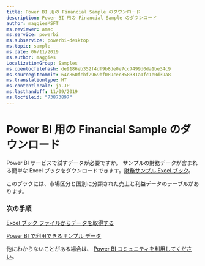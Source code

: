 ```yaml
---
title: Power BI 用の Financial Sample のダウンロード
description: Power BI 用の Financial Sample のダウンロード
author: maggiesMSFT
ms.reviewer: amac
ms.service: powerbi
ms.subservice: powerbi-desktop
ms.topic: sample
ms.date: 06/11/2019
ms.author: maggies
LocalizationGroup: Samples
ms.openlocfilehash: de9186eb352f4df9b8de0e7cc7499d0da1be34c9
ms.sourcegitcommit: 64c860fcbf2969bf089cec358331a1fc1e0d39a8
ms.translationtype: HT
ms.contentlocale: ja-JP
ms.lasthandoff: 11/09/2019
ms.locfileid: "73873897"
---
```

# <a name="download-the-financial-sample-workbook-for-power-bi"></a>Power BI 用の Financial Sample のダウンロード
Power BI サービスで試すデータが必要ですか。 サンプルの財務データが含まれる簡単な Excel ブックをダウンロードできます。[財務サンプル Excel ブック](https://go.microsoft.com/fwlink/?LinkID=521962)。

このブックには、市場区分と国別に分類された売上と利益データのテーブルがあります。

### <a name="next-steps"></a>次の手順
[Excel ブック ファイルからデータを取得する](service-excel-workbook-files.md)

[Power BI で利用できるサンプル データ](sample-datasets.md)

他にわからないことがある場合は、 [Power BI コミュニティを利用してください](https://community.powerbi.com/)。

